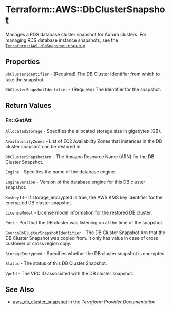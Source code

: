 # Terraform::AWS::DbClusterSnapshot

Manages a RDS database cluster snapshot for Aurora clusters. For managing RDS database instance snapshots, see the [`Terraform::AWS::DbSnapshot` resource](/docs/providers/aws/r/db_snapshot.html).

## Properties

`DbClusterIdentifier` - (Required) The DB Cluster Identifier from which to take the snapshot.

`DbClusterSnapshotIdentifier` - (Required) The Identifier for the snapshot.


## Return Values

### Fn::GetAtt

`AllocatedStorage` - Specifies the allocated storage size in gigabytes (GB).

`AvailabilityZones` - List of EC2 Availability Zones that instances in the DB cluster snapshot can be restored in.

`DbClusterSnapshotArn` - The Amazon Resource Name (ARN) for the DB Cluster Snapshot.

`Engine` - Specifies the name of the database engine.

`EngineVersion` - Version of the database engine for this DB cluster snapshot.

`KmsKeyId` - If storage_encrypted is true, the AWS KMS key identifier for the encrypted DB cluster snapshot.

`LicenseModel` - License model information for the restored DB cluster.

`Port` - Port that the DB cluster was listening on at the time of the snapshot.

`SourceDbClusterSnapshotIdentifier` - The DB Cluster Snapshot Arn that the DB Cluster Snapshot was copied from. It only has value in case of cross customer or cross region copy.

`StorageEncrypted` - Specifies whether the DB cluster snapshot is encrypted.

`Status` - The status of this DB Cluster Snapshot.

`VpcId` - The VPC ID associated with the DB cluster snapshot.

## See Also

* [aws_db_cluster_snapshot](https://www.terraform.io/docs/providers/aws/r/db_cluster_snapshot.html) in the _Terraform Provider Documentation_